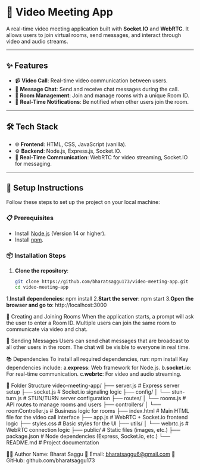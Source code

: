 # **🎥 Video Meeting App**  

A real-time video meeting application built with **Socket.IO** and **WebRTC**. It allows users to join virtual rooms, send messages, and interact through video and audio streams.  

---

## **✨ Features**
- 📹 **Video Call**: Real-time video communication between users.
- 💬 **Message Chat**: Send and receive chat messages during the call.
- 🚪 **Room Management**: Join and manage rooms with a unique Room ID.
- 🔔 **Real-Time Notifications**: Be notified when other users join the room.

---

## **🛠 Tech Stack**
- 🌐 **Frontend**: HTML, CSS, JavaScript (vanilla).
- ⚙️ **Backend**: Node.js, Express.js, Socket.IO.
- 📡 **Real-Time Communication**: WebRTC for video streaming, Socket.IO for messaging.

---

## **🚀 Setup Instructions**

Follow these steps to set up the project on your local machine:

### **📋 Prerequisites**
- Install [Node.js](https://nodejs.org/) (Version 14 or higher).
- Install [npm](https://www.npmjs.com/).

### **📦 Installation Steps**
1. **Clone the repository**:  
   ```bash
   git clone https://github.com/bharatsaggu173/video-meeting-app.git
   cd video-meeting-app
1.**Install dependencies**:
npm install
2.**Start the server**:
npm start
3.**Open the browser and go to**:
http://localhost:3000

🚪 Creating and Joining Rooms
 When the application starts, a prompt will ask the user to enter a Room ID.
 Multiple users can join the same room to communicate via video and chat.

💬 Sending Messages
Users can send chat messages that are broadcast to all other users in the room.
The chat will be visible to everyone in real time.

📚 Dependencies
To install all required dependencies, run:
npm install
Key dependencies include:
a.**express**: Web framework for Node.js.
b.**socket.io**: For real-time communication.
c.**webrtc**: For video and audio streaming.

📂 Folder Structure
video-meeting-app/
├── server.js         # Express server setup
├── socket.js         # Socket.io signaling logic
├── config/
│   └── stun-turn.js  # STUN/TURN server configuration
├── routes/
│   └── rooms.js      # API routes to manage rooms and users
├── controllers/
│   └── roomController.js  # Business logic for rooms
├── index.html        # Main HTML file for the video call interface
├── app.js            # WebRTC + Socket.io frontend logic
├── styles.css        # Basic styles for the UI
├── utils/
│   └── webrtc.js     # WebRTC connection logic
├── public/           # Static files (images, etc.)
├── package.json      # Node dependencies (Express, Socket.io, etc.)
└── README.md         # Project documentation

👨‍💻 Author
Name: Bharat Saggu
📧 Email: bharatsaggu6@gmail.com
🐙 GitHub: github.com/bharatsaggu173
